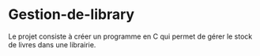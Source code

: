 # Gestion-de-library
Le projet consiste à créer un programme en C qui permet de gérer le stock de livres dans une librairie.
